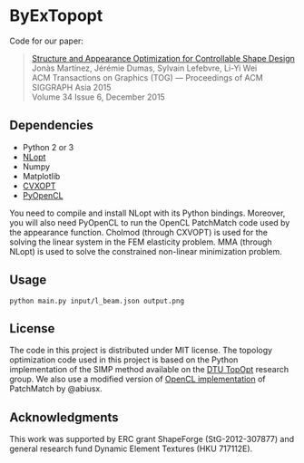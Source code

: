 ByExTopopt
=========

Code for our paper:

> [Structure and Appearance Optimization for Controllable Shape Design][1]<br>
> Jonàs Martínez, Jérémie Dumas, Sylvain Lefebvre, Li-Yi Wei<br>
> ACM Transactions on Graphics (TOG) — Proceedings of ACM SIGGRAPH Asia 2015<br>
> Volume 34 Issue 6, December 2015

[1]: https://sites.google.com/site/jonasmartinezbayona/structure_appearance

Dependencies
------------

- Python 2 or 3
- [NLopt](http://ab-initio.mit.edu/wiki/index.php/NLopt)
- Numpy
- Matplotlib
- [CVXOPT](http://cvxopt.org/)
- [PyOpenCL](https://mathema.tician.de/software/pyopencl/)

You need to compile and install NLopt with its Python bindings. Moreover, you will also need PyOpenCL to run the OpenCL PatchMatch code used by the appearance function. Cholmod (through CXVOPT) is used for the solving the linear system in the FEM elasticity problem. MMA (through NLopt) is used to solve the constrained non-linear minimization problem.


Usage
-----

```
python main.py input/l_beam.json output.png
```


License
-------

The code in this project is distributed under MIT license.
The topology optimization code used in this project is based on the Python implementation of the SIMP method available on the [DTU TopOpt](http://www.topopt.dtu.dk/?q=node/881) research group.
We also use a modified version of [OpenCL implementation](https://github.com/abiusx/CLPatchMatch) of PatchMatch by @abiusx.


Acknowledgments
---------------

This work was supported by ERC grant ShapeForge (StG-2012-307877) and general research fund Dynamic Element Textures (HKU 717112E).
